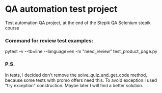 # QA automation test project

Test automation QA project, at the end of the Stepik QA Selenium stepik course 

### Сommand for review test examples:
pytest -v --tb=line --language=en -m "need_review" test_product_page.py

### P.S.
in tests, I decided don't remove the solve_quiz_and_get_code method,
because some tests with promo offers need this.
To avoid exception I used "try exception" construction.
Maybe later I will find a better solution.